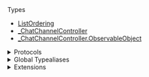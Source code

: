 <summary>Types</summary>

  - [ListOrdering](/ListOrdering)
  - [\_ChatChannelController](/_ChatChannelController)
  - [\_ChatChannelController.ObservableObject](/_ChatChannelController.ObservableObject)

</details>

<details>
<summary>Protocols</summary>

  - [ChatChannelControllerDelegate](/ChatChannelControllerDelegate)
  - [\_ChatChannelControllerDelegate](/_ChatChannelControllerDelegate)

</details>

<details>
<summary>Global Typealiases</summary>

  - [ChatChannelController](/ChatChannelController)

</details>

<details>
<summary>Extensions</summary>

  - [\_ChatClient](/_ChatClient)

</details>
